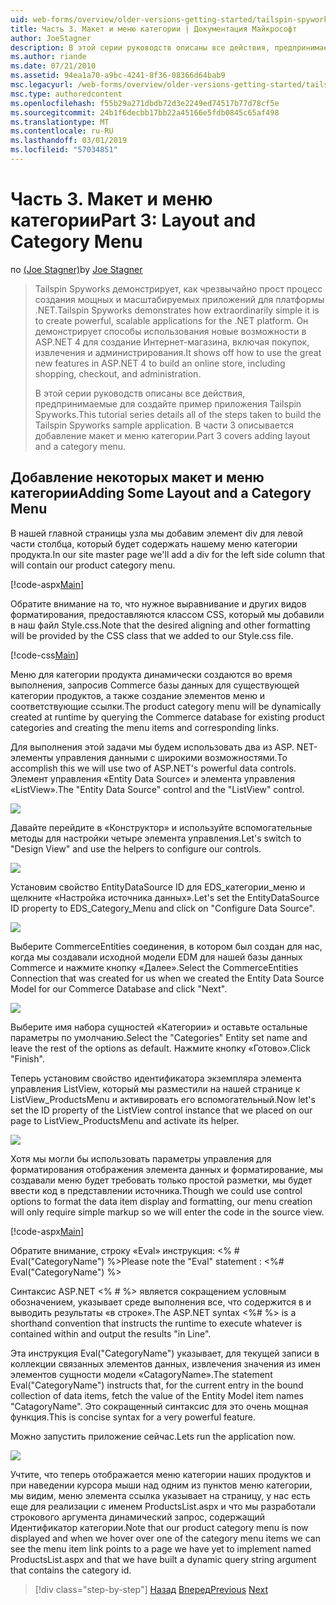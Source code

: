 ```yaml
---
uid: web-forms/overview/older-versions-getting-started/tailspin-spyworks/tailspin-spyworks-part-3
title: Часть 3. Макет и меню категории | Документация Майкрософт
author: JoeStagner
description: В этой серии руководств описаны все действия, предпринимаемые для создайте пример приложения Tailspin Spyworks. В части 3 описывается добавление макет и меню категории.
ms.author: riande
ms.date: 07/21/2010
ms.assetid: 94ea1a70-a9bc-4241-8f36-08366d64bab9
msc.legacyurl: /web-forms/overview/older-versions-getting-started/tailspin-spyworks/tailspin-spyworks-part-3
msc.type: authoredcontent
ms.openlocfilehash: f55b29a271dbdb72d3e2249ed74517b77d78cf5e
ms.sourcegitcommit: 24b1f6decbb17bb22a45166e5fdb0845c65af498
ms.translationtype: MT
ms.contentlocale: ru-RU
ms.lasthandoff: 03/01/2019
ms.locfileid: "57034851"
---
```

<a name="part-3-layout-and-category-menu"></a><span data-ttu-id="6f3b5-104">Часть 3. Макет и меню категории</span><span class="sxs-lookup"><span data-stu-id="6f3b5-104">Part 3: Layout and Category Menu</span></span>
====================
<span data-ttu-id="6f3b5-105">по [(Joe Stagner)](https://github.com/JoeStagner)</span><span class="sxs-lookup"><span data-stu-id="6f3b5-105">by [Joe Stagner](https://github.com/JoeStagner)</span></span>

> <span data-ttu-id="6f3b5-106">Tailspin Spyworks демонстрирует, как чрезвычайно прост процесс создания мощных и масштабируемых приложений для платформы .NET.</span><span class="sxs-lookup"><span data-stu-id="6f3b5-106">Tailspin Spyworks demonstrates how extraordinarily simple it is to create powerful, scalable applications for the .NET platform.</span></span> <span data-ttu-id="6f3b5-107">Он демонстрирует способы использования новые возможности в ASP.NET 4 для создание Интернет-магазина, включая покупок, извлечения и администрирования.</span><span class="sxs-lookup"><span data-stu-id="6f3b5-107">It shows off how to use the great new features in ASP.NET 4 to build an online store, including shopping, checkout, and administration.</span></span>
> 
> <span data-ttu-id="6f3b5-108">В этой серии руководств описаны все действия, предпринимаемые для создайте пример приложения Tailspin Spyworks.</span><span class="sxs-lookup"><span data-stu-id="6f3b5-108">This tutorial series details all of the steps taken to build the Tailspin Spyworks sample application.</span></span> <span data-ttu-id="6f3b5-109">В части 3 описывается добавление макет и меню категории.</span><span class="sxs-lookup"><span data-stu-id="6f3b5-109">Part 3 covers adding layout and a category menu.</span></span>


## <a id="_Toc260221669"></a>  <span data-ttu-id="6f3b5-110">Добавление некоторых макет и меню категории</span><span class="sxs-lookup"><span data-stu-id="6f3b5-110">Adding Some Layout and a Category Menu</span></span>

<span data-ttu-id="6f3b5-111">В нашей главной страницы узла мы добавим элемент div для левой части столбца, который будет содержать нашему меню категории продукта.</span><span class="sxs-lookup"><span data-stu-id="6f3b5-111">In our site master page we'll add a div for the left side column that will contain our product category menu.</span></span>

[!code-aspx[Main](tailspin-spyworks-part-3/samples/sample1.aspx)]

<span data-ttu-id="6f3b5-112">Обратите внимание на то, что нужное выравнивание и других видов форматирования, предоставляются классом CSS, который мы добавили в наш файл Style.css.</span><span class="sxs-lookup"><span data-stu-id="6f3b5-112">Note that the desired aligning and other formatting will be provided by the CSS class that we added to our Style.css file.</span></span>

[!code-css[Main](tailspin-spyworks-part-3/samples/sample2.css)]

<span data-ttu-id="6f3b5-113">Меню для категории продукта динамически создаются во время выполнения, запросив Commerce базы данных для существующей категории продуктов, а также создание элементов меню и соответствующие ссылки.</span><span class="sxs-lookup"><span data-stu-id="6f3b5-113">The product category menu will be dynamically created at runtime by querying the Commerce database for existing product categories and creating the menu items and corresponding links.</span></span>

<span data-ttu-id="6f3b5-114">Для выполнения этой задачи мы будем использовать два из ASP. NET-элементы управления данными с широкими возможностями.</span><span class="sxs-lookup"><span data-stu-id="6f3b5-114">To accomplish this we will use two of ASP.NET's powerful data controls.</span></span> <span data-ttu-id="6f3b5-115">Элемент управления «Entity Data Source» и элемента управления «ListView».</span><span class="sxs-lookup"><span data-stu-id="6f3b5-115">The "Entity Data Source" control and the "ListView" control.</span></span>

![](tailspin-spyworks-part-3/_static/image1.jpg)

<span data-ttu-id="6f3b5-116">Давайте перейдите в «Конструктор» и используйте вспомогательные методы для настройки четыре элемента управления.</span><span class="sxs-lookup"><span data-stu-id="6f3b5-116">Let's switch to "Design View" and use the helpers to configure our controls.</span></span>

![](tailspin-spyworks-part-3/_static/image2.jpg)

<span data-ttu-id="6f3b5-117">Установим свойство EntityDataSource ID для EDS\_категории\_меню и щелкните «Настройка источника данных».</span><span class="sxs-lookup"><span data-stu-id="6f3b5-117">Let's set the EntityDataSource ID property to EDS\_Category\_Menu and click on "Configure Data Source".</span></span>

![](tailspin-spyworks-part-3/_static/image3.jpg)

<span data-ttu-id="6f3b5-118">Выберите CommerceEntities соединения, в котором был создан для нас, когда мы создавали исходной модели EDM для нашей базы данных Commerce и нажмите кнопку «Далее».</span><span class="sxs-lookup"><span data-stu-id="6f3b5-118">Select the CommerceEntities Connection that was created for us when we created the Entity Data Source Model for our Commerce Database and click "Next".</span></span>

![](tailspin-spyworks-part-3/_static/image4.jpg)

<span data-ttu-id="6f3b5-119">Выберите имя набора сущностей «Категории» и оставьте остальные параметры по умолчанию.</span><span class="sxs-lookup"><span data-stu-id="6f3b5-119">Select the "Categories" Entity set name and leave the rest of the options as default.</span></span> <span data-ttu-id="6f3b5-120">Нажмите кнопку «Готово».</span><span class="sxs-lookup"><span data-stu-id="6f3b5-120">Click "Finish".</span></span>

<span data-ttu-id="6f3b5-121">Теперь установим свойство идентификатора экземпляра элемента управления ListView, который мы разместили на нашей странице к ListView\_ProductsMenu и активировать его вспомогательный.</span><span class="sxs-lookup"><span data-stu-id="6f3b5-121">Now let's set the ID property of the ListView control instance that we placed on our page to ListView\_ProductsMenu and activate its helper.</span></span>

![](tailspin-spyworks-part-3/_static/image5.jpg)

<span data-ttu-id="6f3b5-122">Хотя мы могли бы использовать параметры управления для форматирования отображения элемента данных и форматирование, мы создавали меню будет требовать только простой разметки, мы будет ввести код в представлении источника.</span><span class="sxs-lookup"><span data-stu-id="6f3b5-122">Though we could use control options to format the data item display and formatting, our menu creation will only require simple markup so we will enter the code in the source view.</span></span>

[!code-aspx[Main](tailspin-spyworks-part-3/samples/sample3.aspx)]

<span data-ttu-id="6f3b5-123">Обратите внимание, строку «Eval» инструкция: &lt;% # Eval("CategoryName") %&gt;</span><span class="sxs-lookup"><span data-stu-id="6f3b5-123">Please note the "Eval" statement : &lt;%# Eval("CategoryName") %&gt;</span></span>

<span data-ttu-id="6f3b5-124">Синтаксис ASP.NET &lt;% # %&gt; является сокращением условным обозначением, указывает среде выполнения все, что содержится в и выводить результаты «в строке».</span><span class="sxs-lookup"><span data-stu-id="6f3b5-124">The ASP.NET syntax &lt;%# %&gt; is a shorthand convention that instructs the runtime to execute whatever is contained within and output the results "in Line".</span></span>

<span data-ttu-id="6f3b5-125">Эта инструкция Eval("CategoryName") указывает, для текущей записи в коллекции связанных элементов данных, извлечения значения из имен элементов сущности модели «CatagoryName».</span><span class="sxs-lookup"><span data-stu-id="6f3b5-125">The statement Eval("CategoryName") instructs that, for the current entry in the bound collection of data items, fetch the value of the Entity Model item names "CatagoryName".</span></span> <span data-ttu-id="6f3b5-126">Это сокращенный синтаксис для это очень мощная функция.</span><span class="sxs-lookup"><span data-stu-id="6f3b5-126">This is concise syntax for a very powerful feature.</span></span>

<span data-ttu-id="6f3b5-127">Можно запустить приложение сейчас.</span><span class="sxs-lookup"><span data-stu-id="6f3b5-127">Lets run the application now.</span></span>

![](tailspin-spyworks-part-3/_static/image6.jpg)

<span data-ttu-id="6f3b5-128">Учтите, что теперь отображается меню категории наших продуктов и при наведении курсора мыши над одним из пунктов меню категории, мы видим, меню элемента ссылка указывает на страницу, у нас есть еще для реализации с именем ProductsList.aspx и что мы разработали строкового аргумента динамический запрос, содержащий  Идентификатор категории.</span><span class="sxs-lookup"><span data-stu-id="6f3b5-128">Note that our product category menu is now displayed and when we hover over one of the category menu items we can see the menu item link points to a page we have yet to implement named ProductsList.aspx and that we have built a dynamic query string argument that contains the category id.</span></span>

> [!div class="step-by-step"]
> <span data-ttu-id="6f3b5-129">[Назад](tailspin-spyworks-part-2.md)
> [Вперед](tailspin-spyworks-part-4.md)</span><span class="sxs-lookup"><span data-stu-id="6f3b5-129">[Previous](tailspin-spyworks-part-2.md)
[Next](tailspin-spyworks-part-4.md)</span></span>
